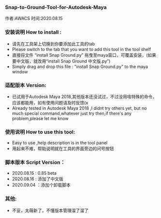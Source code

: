 ### Snap-to-Ground-Tool-for-Autodesk-Maya

作者:AWACS 时间:2020.08.15

### 安装说明 How to install :
- 请先在工具架上切换到你要添加此工具的tab
- Please switch to the tab that you want to add this tool in the tool shelf
- 直接将文件 “install Snap Ground.py” 拖曳至maya窗口，可覆盖安装，(如果要中文版，就改用“install Snap Ground 中文版.py”)
- Simply drag and drop this file : "install Snap Ground.py" to the maya window

### 适配版本 Version:
- 已试用于Autodesk Maya 2018,其他版本还没试过，不过没用啥特殊的命令，应该都能用，如有使用问题请及时反馈(x
- Already tested in Autodesk Maya 2018 ,I didnt try others yet, but no much special command,whatever just try then,if there's any problem,please let me know

### 使用说明 How to use this tool:
- Easy to use ,help description is in the tool panel
- 用起来不难，帮助说明就在工具的界面旁边的问号按钮

### 脚本版本 Script Version：
- 2020.08.15 : 0.85 beta
- 2020.08.16 : 添加了中文版
- 2020.09.04 ：添加个卸载脚本

### 其他:
- 不妥，太萌新了，不懂版本管理溜了溜了
